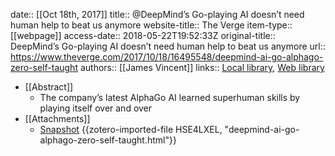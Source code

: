 date:: [[Oct 18th, 2017]]
title:: @DeepMind’s Go-playing AI doesn’t need human help to beat us anymore
website-title:: The Verge
item-type:: [[webpage]]
access-date:: 2018-05-22T19:52:33Z
original-title:: DeepMind’s Go-playing AI doesn’t need human help to beat us anymore
url:: https://www.theverge.com/2017/10/18/16495548/deepmind-ai-go-alphago-zero-self-taught
authors:: [[James Vincent]]
links:: [Local library](zotero://select/groups/2386895/items/VCPT8NGL), [Web library](https://www.zotero.org/groups/2386895/items/VCPT8NGL)

- [[Abstract]]
	- The company’s latest AlphaGo AI learned superhuman skills by playing itself over and over
- [[Attachments]]
	- [Snapshot](https://www.theverge.com/2017/10/18/16495548/deepmind-ai-go-alphago-zero-self-taught) {{zotero-imported-file HSE4LXEL, "deepmind-ai-go-alphago-zero-self-taught.html"}}